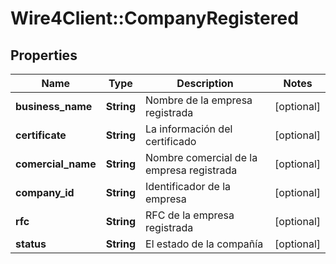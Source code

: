# Wire4Client::CompanyRegistered

## Properties
Name | Type | Description | Notes
------------ | ------------- | ------------- | -------------
**business_name** | **String** | Nombre de la empresa registrada | [optional] 
**certificate** | **String** | La información del certificado | [optional] 
**comercial_name** | **String** | Nombre comercial de la empresa registrada | [optional] 
**company_id** | **String** | Identificador de la empresa | [optional] 
**rfc** | **String** | RFC de la empresa registrada | [optional] 
**status** | **String** | El estado de la compañía | [optional] 


